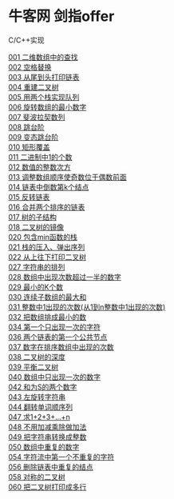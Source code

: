 # 牛客网 剑指offer
C/C++实现

[001 二维数组中的查找](https://github.com/Gavinee/algorithm/blob/%E5%89%91%E6%8C%87offer/001%20%20%E4%BA%8C%E7%BB%B4%E6%95%B0%E7%BB%84%E4%B8%AD%E7%9A%84%E6%9F%A5%E6%89%BE.cpp)<br>
[002 空格替换](https://github.com/Gavinee/algorithm/blob/%E5%89%91%E6%8C%87offer/002%20%E6%9B%BF%E6%8D%A2%E7%A9%BA%E6%A0%BC.cpp)<br>
[003 从尾到头打印链表](https://github.com/Gavinee/algorithm/blob/%E5%89%91%E6%8C%87offer/003%20%20%E4%BB%8E%E5%B0%BE%E5%88%B0%E5%A4%B4%E6%89%93%E5%8D%B0%E9%93%BE%E8%A1%A8.cpp)<br>
[004 重建二叉树](https://github.com/Gavinee/algorithm/blob/%E5%89%91%E6%8C%87offer/004%20%20%E9%87%8D%E5%BB%BA%E4%BA%8C%E5%8F%89%E6%A0%91.cpp)<br>
[005 用两个栈实现队列](https://github.com/Gavinee/algorithm/blob/%E5%89%91%E6%8C%87offer/005%20%20%E7%94%A8%E4%B8%A4%E4%B8%AA%E6%A0%88%E5%AE%9E%E7%8E%B0%E9%98%9F%E5%88%97.cpp)<br>
[006 旋转数组的最小数字](https://github.com/Gavinee/algorithm/blob/%E5%89%91%E6%8C%87offer/006%20%20%E6%97%8B%E8%BD%AC%E6%95%B0%E7%BB%84%E7%9A%84%E6%9C%80%E5%B0%8F%E6%95%B0%E5%AD%97.cpp)<br>
[007 斐波拉契数列](https://github.com/Gavinee/algorithm/blob/%E5%89%91%E6%8C%87offer/007%20%20%E6%96%90%E6%B3%A2%E9%82%A3%E5%A5%91%E6%95%B0%E5%88%97.cpp)<br>
[008 跳台阶](https://github.com/Gavinee/algorithm/blob/%E5%89%91%E6%8C%87offer/008%20%20%E8%B7%B3%E5%8F%B0%E9%98%B6.cpp)<br>
[009 变态跳台阶](https://github.com/Gavinee/algorithm/blob/%E5%89%91%E6%8C%87offer/009%20%20%E5%8F%98%E6%80%81%E8%B7%B3%E5%8F%B0%E9%98%B6.cpp)<br>
[010 矩形覆盖](https://github.com/Gavinee/algorithm/blob/%E5%89%91%E6%8C%87offer/010%20%20%E7%9F%A9%E5%BD%A2%E8%A6%86%E7%9B%96.cpp)<br>
[011 二进制中1的个数](https://github.com/Gavinee/algorithm/blob/%E5%89%91%E6%8C%87offer/011%20%20%E4%BA%8C%E8%BF%9B%E5%88%B6%E4%B8%AD1%E7%9A%84%E4%B8%AA%E6%95%B0.cpp)<br>
[012 数值的整数次方](https://github.com/Gavinee/algorithm/blob/%E5%89%91%E6%8C%87offer/012%20%20%E6%95%B0%E5%80%BC%E7%9A%84%E6%95%B4%E6%95%B0%E6%AC%A1%E6%96%B9.cpp)<br>
[013 调整数组顺序使奇数位于偶数前面](https://github.com/Gavinee/algorithm/blob/%E5%89%91%E6%8C%87offer/013%20%20%E8%B0%83%E6%95%B4%E6%95%B0%E7%BB%84%E9%A1%BA%E5%BA%8F%E4%BD%BF%E5%A5%87%E6%95%B0%E4%BD%8D%E4%BA%8E%E5%81%B6%E6%95%B0%E5%89%8D%E9%9D%A2%2Ccpp)<br>
[014 链表中倒数第k个结点](https://github.com/Gavinee/algorithm/blob/%E5%89%91%E6%8C%87offer/014%20%20%E9%93%BE%E8%A1%A8%E4%B8%AD%E5%80%92%E6%95%B0%E7%AC%ACk%E4%B8%AA%E7%BB%93%E7%82%B9.cpp)<br>
[015 反转链表](https://github.com/Gavinee/algorithm/blob/%E5%89%91%E6%8C%87offer/015%20%20%E5%8F%8D%E8%BD%AC%E9%93%BE%E8%A1%A8.cpp)<br>
[016 合并两个排序的链表](https://github.com/Gavinee/algorithm/blob/%E5%89%91%E6%8C%87offer/016%20%20%E5%90%88%E5%B9%B6%E4%B8%A4%E4%B8%AA%E6%8E%92%E5%BA%8F%E7%9A%84%E9%93%BE%E8%A1%A8.cpp)<br>
[017 树的子结构](https://github.com/Gavinee/algorithm/blob/%E5%89%91%E6%8C%87offer/017%20%20%E6%A0%91%E7%9A%84%E5%AD%90%E7%BB%93%E6%9E%84.cpp)<br>
[018 二叉树的镜像](https://github.com/Gavinee/algorithm/blob/%E5%89%91%E6%8C%87offer/018%20%20%E4%BA%8C%E5%8F%89%E6%A0%91%E7%9A%84%E9%95%9C%E5%83%8F.cpp)<br>
[020 包含min函数的栈](https://github.com/Gavinee/algorithm/blob/%E5%89%91%E6%8C%87offer/020%20%20%E5%8C%85%E5%90%ABmin%E5%87%BD%E6%95%B0%E7%9A%84%E6%A0%88%20.cpp)<br>
[021 栈的压入、弹出序列](https://github.com/Gavinee/algorithm/blob/%E5%89%91%E6%8C%87offer/021%20%20%E6%A0%88%E7%9A%84%E5%8E%8B%E5%85%A5%E3%80%81%E5%BC%B9%E5%87%BA%E5%BA%8F%E5%88%97.cpp)<br>
[022 从上往下打印二叉树](https://github.com/Gavinee/algorithm/blob/%E5%89%91%E6%8C%87offer/022%20%20%E4%BB%8E%E4%B8%8A%E5%BE%80%E4%B8%8B%E6%89%93%E5%8D%B0%E4%BA%8C%E5%8F%89%E6%A0%91.cpp)<br>
[027 字符串的排列](https://github.com/Gavinee/algorithm/blob/%E5%89%91%E6%8C%87offer/027%20%20%E5%AD%97%E7%AC%A6%E4%B8%B2%E7%9A%84%E6%8E%92%E5%88%97.cpp)<br>
[028 数组中出现次数超过一半的数字](https://github.com/Gavinee/algorithm/blob/%E5%89%91%E6%8C%87offer/028%20%20%E6%95%B0%E7%BB%84%E4%B8%AD%E5%87%BA%E7%8E%B0%E6%AC%A1%E6%95%B0%E8%B6%85%E8%BF%87%E4%B8%80%E5%8D%8A%E7%9A%84%E6%95%B0%E5%AD%97.cpp)<br>
[029 最小的K个数](https://github.com/Gavinee/algorithm/blob/%E5%89%91%E6%8C%87offer/029%20%20%E6%9C%80%E5%B0%8F%E7%9A%84K%E4%B8%AA%E6%95%B0.cpp)<br>
[030 连续子数组的最大和](https://github.com/Gavinee/algorithm/blob/%E5%89%91%E6%8C%87offer/030%20%20%E8%BF%9E%E7%BB%AD%E5%AD%90%E6%95%B0%E7%BB%84%E7%9A%84%E6%9C%80%E5%A4%A7%E5%92%8C.cpp)<br>
[031 整数中1出现的次数(从1到n整数中1出现的次数)](https://github.com/Gavinee/algorithm/blob/%E5%89%91%E6%8C%87offer/031%20%20%E6%95%B4%E6%95%B0%E4%B8%AD1%E5%87%BA%E7%8E%B0%E7%9A%84%E6%AC%A1%E6%95%B0(%E4%BB%8E1%E5%88%B0n%E6%95%B4%E6%95%B0%E4%B8%AD1%E5%87%BA%E7%8E%B0%E7%9A%84%E6%AC%A1%E6%95%B0).cpp)<br>
[032 把数组排成最小的数](https://github.com/Gavinee/algorithm/blob/%E5%89%91%E6%8C%87offer/032%20%20%E6%8A%8A%E6%95%B0%E7%BB%84%E6%8E%92%E6%88%90%E6%9C%80%E5%B0%8F%E7%9A%84%E6%95%B0.cpp)<br>
[034 第一个只出现一次的字符](https://github.com/Gavinee/algorithm/blob/%E5%89%91%E6%8C%87offer/034%20%20%E7%AC%AC%E4%B8%80%E4%B8%AA%E5%8F%AA%E5%87%BA%E7%8E%B0%E4%B8%80%E6%AC%A1%E7%9A%84%E5%AD%97%E7%AC%A6.cpp)<br>
[036 两个链表的第一个公共节点](https://github.com/Gavinee/algorithm/blob/%E5%89%91%E6%8C%87offer/036%20%20%E4%B8%A4%E4%B8%AA%E9%93%BE%E8%A1%A8%E7%9A%84%E7%AC%AC%E4%B8%80%E4%B8%AA%E5%85%AC%E5%85%B1%E8%8A%82%E7%82%B9.cpp)<br>
[037 数字在排序数组中出现的次数](https://github.com/Gavinee/algorithm/blob/%E5%89%91%E6%8C%87offer/037%20%20%E6%95%B0%E5%AD%97%E5%9C%A8%E6%8E%92%E5%BA%8F%E6%95%B0%E7%BB%84%E4%B8%AD%E5%87%BA%E7%8E%B0%E7%9A%84%E6%AC%A1%E6%95%B0.cpp)<br>
[038 二叉树的深度](https://github.com/Gavinee/algorithm/blob/%E5%89%91%E6%8C%87offer/038%20%20%E4%BA%8C%E5%8F%89%E6%A0%91%E7%9A%84%E6%B7%B1%E5%BA%A6.cpp)<br>
[039 平衡二叉树](https://github.com/Gavinee/algorithm/blob/%E5%89%91%E6%8C%87offer/039%20%20%E5%B9%B3%E8%A1%A1%E4%BA%8C%E5%8F%89%E6%A0%91.cpp)<br>
[040 数组中只出现一次的数字](https://github.com/Gavinee/algorithm/blob/%E5%89%91%E6%8C%87offer/040%20%20%E6%95%B0%E7%BB%84%E4%B8%AD%E5%8F%AA%E5%87%BA%E7%8E%B0%E4%B8%80%E6%AC%A1%E7%9A%84%E6%95%B0%E5%AD%97.cpp)<br>
[042 和为S的两个数字](https://github.com/Gavinee/algorithm/blob/%E5%89%91%E6%8C%87offer/042%20%20%E5%92%8C%E4%B8%BAS%E7%9A%84%E4%B8%A4%E4%B8%AA%E6%95%B0%E5%AD%97.cpp)<br>
[043 左旋转字符串](https://github.com/Gavinee/algorithm/blob/%E5%89%91%E6%8C%87offer/043%20%20%E5%B7%A6%E6%97%8B%E8%BD%AC%E5%AD%97%E7%AC%A6%E4%B8%B2.cpp)<br>
[044 翻转单词顺序列](https://github.com/Gavinee/algorithm/blob/%E5%89%91%E6%8C%87offer/044%20%E7%BF%BB%E8%BD%AC%E5%8D%95%E8%AF%8D%E9%A1%BA%E5%BA%8F%E5%88%97.cpp)<br>
[047 求1+2+3+...+n](https://github.com/Gavinee/algorithm/blob/%E5%89%91%E6%8C%87offer/047%20%20%E6%B1%821%2B2%2B3%2B...%2Bn.cpp)<br>
[048 不用加减乘除做加法](https://github.com/Gavinee/algorithm/blob/%E5%89%91%E6%8C%87offer/048%20%20%E4%B8%8D%E7%94%A8%E5%8A%A0%E5%87%8F%E4%B9%98%E9%99%A4%E5%81%9A%E5%8A%A0%E6%B3%95.cpp)<br>
[049 把字符串转换成整数](https://github.com/Gavinee/algorithm/blob/%E5%89%91%E6%8C%87offer/049%20%20%E6%8A%8A%E5%AD%97%E7%AC%A6%E4%B8%B2%E8%BD%AC%E6%8D%A2%E6%88%90%E6%95%B4%E6%95%B0.cpp)<br>
[050 数组中重复的数字](https://github.com/Gavinee/algorithm/blob/%E5%89%91%E6%8C%87offer/050%20%20%E6%95%B0%E7%BB%84%E4%B8%AD%E9%87%8D%E5%A4%8D%E7%9A%84%E6%95%B0%E5%AD%97.cpp)<br>
[054 字符流中第一个不重复的字符](https://github.com/Gavinee/algorithm/blob/%E5%89%91%E6%8C%87offer/054%20%20%E5%AD%97%E7%AC%A6%E6%B5%81%E4%B8%AD%E7%AC%AC%E4%B8%80%E4%B8%AA%E4%B8%8D%E9%87%8D%E5%A4%8D%E7%9A%84%E5%AD%97%E7%AC%A6.cpp)<br>
[056 删除链表中重复的结点](https://github.com/Gavinee/algorithm/blob/%E5%89%91%E6%8C%87offer/056%20%20%E5%88%A0%E9%99%A4%E9%93%BE%E8%A1%A8%E4%B8%AD%E9%87%8D%E5%A4%8D%E7%9A%84%E7%BB%93%E7%82%B9.cpp)<br>
[058 对称的二叉树](https://github.com/Gavinee/algorithm/blob/%E5%89%91%E6%8C%87offer/058%20%20%E5%AF%B9%E7%A7%B0%E7%9A%84%E4%BA%8C%E5%8F%89%E6%A0%91.cpp)<br>
[060 把二叉树打印成多行](https://github.com/Gavinee/algorithm/blob/%E5%89%91%E6%8C%87offer/060%20%20%E6%8A%8A%E4%BA%8C%E5%8F%89%E6%A0%91%E6%89%93%E5%8D%B0%E6%88%90%E5%A4%9A%E8%A1%8C.cpp)<br>
